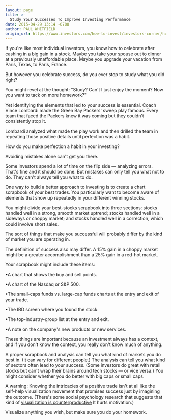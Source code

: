 ```yaml
---
layout: page
title: >-
  Study Your Successes To Improve Investing Performance
date: 2015-04-29 13:14 -0700
author: PAUL WHITFIELD
origin_url: https://www.investors.com/how-to-invest/investors-corner/how-to-invest-smarter
---
```





If you're like most individual investors, you know how to celebrate after cashing in a big gain in a stock. Maybe you take your spouse out to dinner at a previously unaffordable place. Maybe you upgrade your vacation from Paris, Texas, to Paris, France.

  

But however you celebrate success, do you ever stop to study what you did right?

  

You might revel at the thought: "Study? Can't I just enjoy the moment? Now you want to tack on more homework?"

  

Yet identifying the elements that led to your success is essential. Coach Vince Lombardi made the Green Bay Packers' sweep play famous. Every team that faced the Packers knew it was coming but they couldn't consistently stop it.

  

Lombardi analyzed what made the play work and then drilled the team in repeating those positive details until perfection was a habit.

  

How do you make perfection a habit in your investing?

  

Avoiding mistakes alone can't get you there.

  

Some investors spend a lot of time on the flip side — analyzing errors. That's fine and it should be done. But mistakes can only tell you what not to do. They can't always tell you what to do.

  

One way to build a better approach to investing is to create a chart scrapbook of your best trades. You particularly want to become aware of elements that show up repeatedly in your different winning stocks.

  

You might divide your best-stocks scrapbook into three sections: stocks handled well in a strong, smooth market uptrend; stocks handled well in a sideways or choppy market; and stocks handled well in a correction, which could involve short sales.

  

The sort of things that make you successful will probably differ by the kind of market you are operating in.

  

The definition of success also may differ. A 15% gain in a choppy market might be a greater accomplishment than a 25% gain in a red-hot market.

  

Your scrapbook might include these items:

  

•A chart that shows the buy and sell points.

  

•A chart of the Nasdaq or S&P 500.

  

•The small-caps funds vs. large-cap funds charts at the entry and exit of your trade.

  

•The IBD screen where you found the stock.

  

•The top-industry-group list at the entry and exit.

  

•A note on the company's new products or new services.

  

These things are important because an investment always has a context, and if you don't know the context, you really don't know much of anything.

  

A proper scrapbook and analysis can tell you what kind of markets you do best in. (It can vary for different people.) The analysis can tell you what kind of sectors often lead to your success. (Some investors do great with retail stocks but can't wrap their brains around tech stocks — or vice versa.) You might consider whether you do better with big caps or small caps.

  

A warning: Knowing the intricacies of a positive trade isn't at all like the self-help visualization movement that promises success just by imagining the outcome. (There's some social psychology research that suggests that kind of [visualization is counterproductive](http://www.sciencedirect.com/science/article/pii/S002210311100031X) It hurts motivation.)

  

Visualize anything you wish, but make sure you do your homework.





